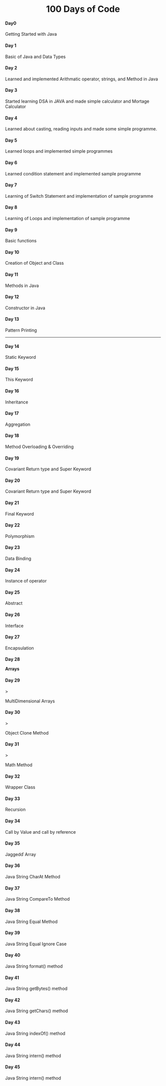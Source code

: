 <h1 align="center">100 Days of Code</h1>

<h4>Day0</h4>
<p>Getting Started with Java</p>

<h4>Day 1</h4>
<p>Basic of Java and Data Types</p>

<h4>Day 2</h4>
<p>Learned and implemented Arithmatic operator, strings, and Method in Java</p>

<h4>Day 3</h4>
<p>Started learning DSA in JAVA and made simple calculator and Mortage Calculator</p>

<h4>Day 4</h4>
<p>Learned about casting, reading inputs and made some simple programme.</p>


<h4>Day 5</h4>
<p>Learned loops and implemented simple programmes</p>

<h4>Day 6</h4>
<p>Learned condition statement and implemented sample programme</p>

<h4>Day 7</h4>
<p>Learning of Switch Statement and implementation of sample programme</p>

<h4>Day 8</h4>
<p>Learning of Loops and implementation of sample programme</p>

<h4>Day 9</h4>
<p>Basic functions</p>


<h4>Day 10</h4>
<p>Creation of Object and Class</p>

<h4>Day 11</h4>
<p>Methods in Java</p>

<h4>Day 12</h4>
<p>Constructor in Java</p>

<h4>Day 13</h4>
<p>Pattern Printing </p>
<hr>
<h4>Day 14</h4>
<p> Static Keyword</p>

<h4>Day 15</h4>
<p> This Keyword</p>

<h4>Day 16</h4>
<p>Inheritance</p>

<h4>Day 17</h4>
<p>Aggregation</p>

<h4>Day 18</h4>
<p>Method Overloading & Overriding</p>

<h4>Day 19</h4>
<p>Covariant Return type and Super Keyword</p>

<h4>Day 20</h4>
<p>Covariant Return type and Super Keyword</p>

<h4>Day 21</h4>
<p>Final Keyword</p>

<h4>Day 22</h4>
<p>Polymorphism</p>

<h4>Day 23</h4>
<p>Data Binding</p>

<h4>Day 24</h4>
<p>Instance of operator</p>

<h4>Day 25</h4>
<p>Abstract</p>

<h4>Day 26</h4>
<p>Interface</p>

<h4>Day 27</h4>
<p>Encapsulation</p>

<h4>Day 28</h>
<p>Arrays</p>

<h4>Day 29</h4>>
<p>MultiDimensional Arrays</p>

<h4>Day 30</h4>>
<p>Object Clone Method</p>

<h4>Day 31</h4>>
<p>Math Method</p>

<h4>Day 32</h4>
<p>Wrapper Class</p>

<h4>Day 33</h4>
<p>Recursion</p>

<h4>Day 34</h4>
<p>Call by Value and call by reference</p>

<h4>Day 35</h4>
<p>Jaggedď Array</p>

<h4>Day 36</h4>
<p>Java String CharAt Method</p>

<h4>Day 37</h4>
<p>Java String CompareTo Method</p>

<h4>Day 38</h4>
<p>Java String Equal Method</p>

<h4>Day 39</h4>
<p>Java String Equal Ignore Case</p>

<h4>Day 40</h4>
<p>Java String format() method</p>

<h4>Day 41</h4>
<p>Java String getBytes() method</p>

<h4>Day 42</h4>
<p>Java String getChars() method</p>

<h4>Day 43</h4>
<p>Java String indexOf() method</p>

<h4>Day 44</h4>
<p>Java String intern() method</p>

<h4>Day 45</h4>
<p>Java String intern() method</p>

